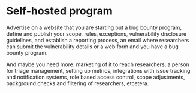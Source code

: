# Self-hosted program

Advertise on a website that you are starting out a bug bounty program, define and publish your scope, rules, exceptions, vulnerability disclosure guidelines, and establish a reporting process, an email where researchers can submit the vulnerability details or a web form and you have a bug bounty program.

And maybe you need more: marketing of it to reach researchers, a person for triage management, setting up metrics, integrations with issue tracking and notification systems, role based access control, scope adjustments, background checks and filtering of researchers, etcetera.